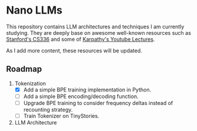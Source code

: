 # Nano LLMs

This repository contains LLM architectures and techniques I am currently studying. They are deeply base on awesome well-known resources such as [Stanford's CS336](https://stanford-cs336.github.io/spring2025/) and some of [Karpathy's Youtube Lectures](https://www.youtube.com/playlist?list=PLAqhIrjkxbuWI23v9cThsA9GvCAUhRvKZ).

As I add more content, these resources will be updated.

## Roadmap

1. Tokenization
    - [x] Add a simple BPE training implementation in Python.
    - [ ] Add a simple BPE encoding/decoding function.
    - [ ] Upgrade BPE training to consider frequency deltas instead of recounting strategy.
    - [ ] Train Tokenizer on TinyStories.
2. LLM Architecture

